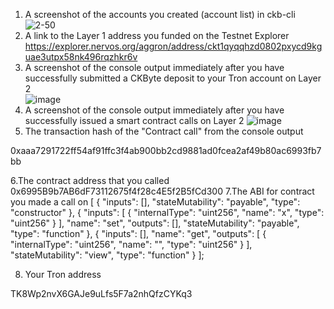 1. A screenshot of the accounts you created (account list) in ckb-cli
  ![2-50](https://user-images.githubusercontent.com/88654884/131250631-f4d29427-1999-4085-ae89-f55db0678a1b.PNG)
2. A link to the Layer 1 address you funded on the Testnet Explorer
  https://explorer.nervos.org/aggron/address/ckt1qyqqhzd0802pxycd9kguae3utpx58nk496rqzhkr6v
3. A screenshot of the console output immediately after you have successfully submitted a CKByte deposit to your Tron account on Layer 2  
  ![image](https://user-images.githubusercontent.com/88654884/131252509-87c2833c-0cae-4b04-b1e7-74c87b7fa1f6.png)
4. A screenshot of the console output immediately after you have successfully issued a smart contract calls on Layer 2
 ![image](https://user-images.githubusercontent.com/88654884/131255833-50534a44-b125-420b-b57c-e93549f532da.png)
5. The transaction hash of the "Contract call" from the console output

0xaaa7291722ff54af91ffc3f4ab900bb2cd9881ad0fcea2af49b80ac6993fb7bb

6.The contract address that you called
0x6995B9b7AB6dF73112675f4f28c4E5f2B5fCd300
7.The ABI for contract you made a call on
[
    {
      "inputs": [],
      "stateMutability": "payable",
      "type": "constructor"
    },
    {
      "inputs": [
        {
          "internalType": "uint256",
          "name": "x",
          "type": "uint256"
        }
      ],
      "name": "set",
      "outputs": [],
      "stateMutability": "payable",
      "type": "function"
    },
    {
      "inputs": [],
      "name": "get",
      "outputs": [
        {
          "internalType": "uint256",
          "name": "",
          "type": "uint256"
        }
      ],
      "stateMutability": "view",
      "type": "function"
    }
  ];
  
8. Your Tron address

TK8Wp2nvX6GAJe9uLfs5F7a2nhQfzCYKq3
